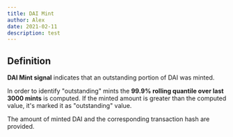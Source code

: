 ```yaml
---
title: DAI Mint
author: Alex
date: 2021-02-11
description: test
---
```


## Definition

**DAI Mint signal** indicates that an outstanding portion of DAI was minted.

In order to identify "outstanding" mints the **99.9% rolling quantile over last 3000 mints** is computed. If the minted amount is greater than the computed value, it's marked it as "outstanding" value.

The amount of minted DAI and the corresponding transaction hash are provided.
